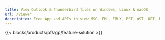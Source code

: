 ```yaml
---
title: View Outlook & Thunderbird files on Windows, Linux & macOS 
url: /viewer
description: Free App and APIs to view MSG, EML, EMLX, PST, OST, OFT, MBOX, ICS & VCF files
---
```


{{< blocks/products/pf/agp/feature-solution >}} 

